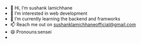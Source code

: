 - 👋 Hi, I’m sushank lamichhane
- 👀 I’m interested in web development
- 🌱 I’m currently learning the backend and framworks
- 📫 Reach me out on sushanklamichhaneofficial@gmail.com
- 😄 Pronouns:sensei
-


